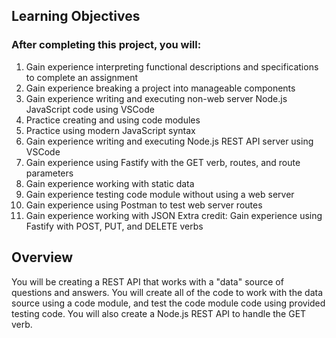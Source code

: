 ## Learning Objectives

### After completing this project, you will:

1. Gain experience interpreting functional descriptions and specifications to complete an assignment
2. Gain experience breaking a project into manageable components
3. Gain experience writing and executing non-web server Node.js JavaScript code using VSCode
4. Practice creating and using code modules
5. Practice using modern JavaScript syntax
6. Gain experience writing and executing Node.js REST API server using VSCode
7. Gain experience using Fastify with the GET verb, routes, and route parameters
8. Gain experience working with static data
9. Gain experience testing code module without using a web server
10. Gain experience using Postman to test web server routes
11. Gain experience working with JSON
Extra credit: Gain experience using Fastify with POST, PUT, and DELETE verbs

## Overview

You will be creating a REST API that works with a "data" source of questions and answers. You will create all of the code to work with the data source using a code module, and test the code module code using provided testing code. You will also create a Node.js REST API to handle the GET verb. 
